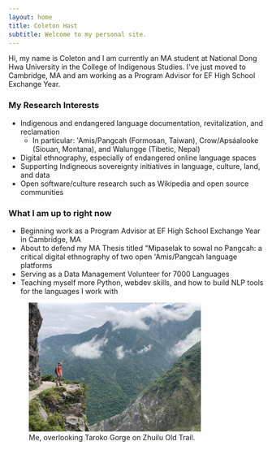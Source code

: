```yaml
---
layout: home
title: Coleton Hast
subtitle: Welcome to my personal site.
---
```


Hi, my name is Coleton and I am currently an MA student at National Dong Hwa University in the College of Indigenous Studies. I've just moved to Cambridge, MA and am working as a Program Advisor for EF High School Exchange Year.

### My Research Interests

- Indigenous and endangered language documentation, revitalization, and reclamation
    - In particular: 'Amis/Pangcah (Formosan, Taiwan), Crow/Apsáalooke (Siouan, Montana), and Walungge (Tibetic, Nepal)
- Digital ethnography, especially of endangered online language spaces
- Supporting Indigneous sovereignty initiatives in language, culture, land, and data
- Open software/culture research such as Wikipedia and open source communities
 
### What I am up to right now

- Beginning work as a Program Advisor at EF High School Exchange Year in Cambridge, MA
- About to defend my MA Thesis titled "Mipaselak to sowal no Pangcah: a critical digital ethnography of two open 'Amis/Pangcah language platforms
- Serving as a Data Management Volunteer for 7000 Languages
- Teaching myself more Python, webdev skills, and how to build NLP tools for the languages I work with

 <figure>
  <img style=< src="/assets/img/me-on-taroko-cliff.jpeg" width="80%" class="center">
  <figcaption>Me, overlooking Taroko Gorge on Zhuilu Old Trail.</figcaption>
</figure> 

